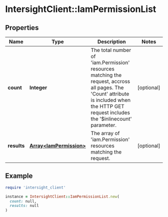 # IntersightClient::IamPermissionList

## Properties

| Name | Type | Description | Notes |
| ---- | ---- | ----------- | ----- |
| **count** | **Integer** | The total number of &#39;iam.Permission&#39; resources matching the request, accross all pages. The &#39;Count&#39; attribute is included when the HTTP GET request includes the &#39;$inlinecount&#39; parameter. | [optional] |
| **results** | [**Array&lt;IamPermission&gt;**](IamPermission.md) | The array of &#39;iam.Permission&#39; resources matching the request. | [optional] |

## Example

```ruby
require 'intersight_client'

instance = IntersightClient::IamPermissionList.new(
  count: null,
  results: null
)
```

